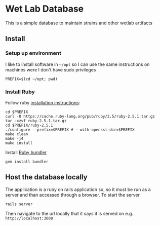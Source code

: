 # Wet Lab Database

This is a simple database to maintain strains and other wetlab artifacts

## Install

### Setup up environment
I like to install software in `~/opt` so I can use the same instructions on machines were I don't have sudo privileges

    PREFIX=$(cd ~/opt; pwd)

### Install Ruby

Follow ruby [installation instructions](https://www.ruby-lang.org/en/documentation/installation/#installers):

    cd $PREFIX
    curl -O https://cache.ruby-lang.org/pub/ruby/2.5/ruby-2.5.1.tar.gz
    tar -xzvf ruby-2.5.1.tar.gz
    cd $PREFIX/ruby-2.5.1
    ./configure --prefix=$PREFIX # --with-openssl-dir=$PREFIX
    make clean
    make -j4
    make install

Install [Ruby bundler](https://bundler.io/)

    gem install bundler

## Host the database locally

The application is a ruby on rails application so, so it must be run as a server and than accessed through a browser. To start the server

    rails server

Then navigate to the url locally that it says it is served on e.g. `http://localhost:3000`

